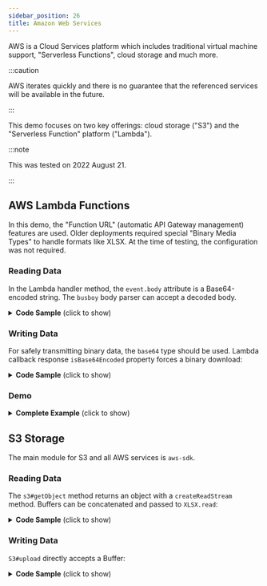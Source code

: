 ```yaml
---
sidebar_position: 26
title: Amazon Web Services
---
```


AWS is a Cloud Services platform which includes traditional virtual machine
support, "Serverless Functions", cloud storage and much more.

:::caution

AWS iterates quickly and there is no guarantee that the referenced services
will be available in the future.

:::

This demo focuses on two key offerings: cloud storage ("S3") and the
"Serverless Function" platform ("Lambda").

:::note

This was tested on 2022 August 21.

:::

## AWS Lambda Functions

In this demo, the "Function URL" (automatic API Gateway management) features
are used.  Older deployments required special "Binary Media Types" to handle
formats like XLSX.  At the time of testing, the configuration was not required.

### Reading Data

In the Lambda handler method, the `event.body` attribute is a Base64-encoded
string.  The `busboy` body parser can accept a decoded body.

<details><summary><b>Code Sample</b> (click to show)</summary>

```js
const XLSX = require('xlsx');
var Busboy = require('busboy');

exports.handler = function(event, context, callback) {
  /* set up busboy */
  var ctype = event.headers['Content-Type']||event.headers['content-type'];
  var bb = Busboy({headers:{'content-type':ctype}});

  /* busboy is evented; accumulate the fields and files manually */
  var fields = {}, files = {};
  bb.on('error', function(err) { callback(null, { body: err.message }); });
  bb.on('field', function(fieldname, val) {fields[fieldname] = val });
  // highlight-start
  bb.on('file', function(fieldname, file, filename) {
    /* concatenate the individual data buffers */
    var buffers = [];
    file.on('data', function(data) { buffers.push(data); });
    file.on('end', function() { files[fieldname] = [Buffer.concat(buffers), filename]; });
  });
  // highlight-end

  /* on the finish event, all of the fields and files are ready */
  bb.on('finish', function() {
    /* grab the first file */
    var f = files["upload"];
    if(!f) callback(new Error("Must submit a file for processing!"));

    /* f[0] is a buffer */
    // highlight-next-line
    var wb = XLSX.read(f[0]);

    /* grab first worksheet and convert to CSV */
    var ws = wb.Sheets[wb.SheetNames[0]];
    callback(null, { statusCode: 200, body: XLSX.utils.sheet_to_csv(ws) });
  });

  /* start the processing */
  // highlight-next-line
  bb.end(Buffer.from(event.body, "base64"));
};
```

</details>

### Writing Data

For safely transmitting binary data, the `base64` type should be used.  Lambda
callback response `isBase64Encoded` property forces a binary download:

<details><summary><b>Code Sample</b> (click to show)</summary>

```js
var XLSX = require('xlsx');

exports.handler = function(event, context, callback) {
  /* make workbook */
  var wb = XLSX.read("S,h,e,e,t,J,S\n5,4,3,3,7,9,5", {type: "binary"});
  /* write to XLSX file in base64 encoding */
  // highlight-next-line
  var body = XLSX.write(wb, {type:"base64", bookType: "xlsx"});
  /* mark as attached file */
  var headers = { "Content-Disposition": 'attachment; filename="SheetJSLambda.xlsx"'};
  /* Send back data */
  callback(null, {
    statusCode: 200,
    // highlight-next-line
    isBase64Encoded: true,
    body: body,
    headers: headers
  });
};
```

</details>

### Demo

<details><summary><b>Complete Example</b> (click to show)</summary>

0) Review the quick start for JavaScript on AWS

1) Create a new folder and download [`index.js`](pathname:///aws/index.js):

```bash
mkdir SheetJSLambda
cd SheetJSLambda
curl -LO https://docs.sheetjs.com/aws/index.js
```

2) Install dependencies to the current directory;

```bash
mkdir node_modules
npm install https://cdn.sheetjs.com/xlsx-latest/xlsx-latest.tgz busboy
```

3) Create a .zip package of the contents of the folder:

```bash
yes | zip -c ../SheetJSLambda.zip -r .
```

4) In the web interface for AWS Lambda, create a new Function with the options:

- Select "Author from scratch" (default choice when last verified)
- "Function Name": SheetJSLambda
- "Runtime": "Node.js" (select the version in the "Latest supported" block)
- Advanced Settings:
 + check "Enable function URL"
 + Auth type: NONE
 + Check "Configure CORS"

5) In the Interface, click "Upload from" and select ".zip file".  Click the
"Upload" button in the modal, select SheetJSLambda.zip, and click "Save".

At the time of writing, the ZIP is small enough that the Lambda code editor
will load the package.

6) Enable external access to the function.

Under Configuration > Function URL, click "Edit" and ensure that Auth type is
set to NONE.  If it is not, select NONE and hit Save.

Under Configuration > Permissions, scroll down to "Resource-based policy".
If no policy statements are defined, select "Add Permission" with the options:

- Select "Function URL" at the top
- Auth type: NONE
- Ensure that Statement ID is set to `FunctionURLAllowPublicAccess`
- Ensure that Principal is set to `*`
- Ensure that Action is set to `lambda:InvokeFunctionUrl`

Click "Save" and a new Policy statement should be created.

7) Find the Function URL (It is in the "Function Overview" section).

Try to access that URL in a web browser and the site will try to download
`SheetJSLambda.xlsx`.  Save and open the file to confirm it is valid.

To test parsing, download <https://sheetjs.com/pres.numbers> and run

```bash
curl -X POST -F "upload=@pres.numbers" FUNCTION_URL
```

The result should be a CSV output of the first sheet.

</details>

## S3 Storage

The main module for S3 and all AWS services is `aws-sdk`.

### Reading Data

The `s3#getObject` method returns an object with a `createReadStream` method.
Buffers can be concatenated and passed to `XLSX.read`:

<details><summary><b>Code Sample</b> (click to show)</summary>

```js title="SheetJSReadFromS3.mjs"
var XLSX = require("xlsx");
var AWS = require('aws-sdk');

/* replace these constants */
var accessKeyId = "<REPLACE WITH ACCESS KEY ID>";
var secretAccessKey = "<REPLACE WITH SECRET ACCESS KEY>";
var Bucket = "<REPLACE WITH BUCKET NAME>";
var Key = "<REPLACE WITH KEY>";

/* Get stream */
var s3 = new AWS.S3({
  apiVersion: '2006-03-01',
  credentials: {
    accessKeyId: accessKeyId,
    secretAccessKey: secretAccessKey
  }
});
var f = s3.getObject({ Bucket: Bucket, Key: Key }).createReadStream();

/* collect data */
var bufs = [];
f.on('data', function(data) { bufs.push(data); });
f.on('end', function() {
  /* concatenate and parse */
  var wb = XLSX.read(Buffer.concat(bufs));
  console.log(XLSX.utils.sheet_to_csv(wb.Sheets[wb.SheetNames[0]]));
});
```

</details>

### Writing Data

`S3#upload` directly accepts a Buffer:

<details><summary><b>Code Sample</b> (click to show)</summary>

```js title="SheetJSWriteToS3.js"
var XLSX = require("xlsx");
var AWS = require('aws-sdk');

/* replace these constants */
var accessKeyId = "<REPLACE WITH ACCESS KEY ID>";
var secretAccessKey = "<REPLACE WITH SECRET ACCESS KEY>";
var Bucket = "<REPLACE WITH BUCKET NAME>";
var Key = "<REPLACE WITH KEY>";

/* Create a simple workbook and write XLSX to buffer */
var ws = XLSX.utils.aoa_to_sheet(["SheetJS".split(""), [5,4,3,3,7,9,5]]);
var wb = XLSX.utils.book_new(); XLSX.utils.book_append_sheet(wb, ws, "Sheet1");
var Body = XLSX.write(wb, {type: "buffer", bookType: "xlsx"});

/* upload buffer */
var s3 = new AWS.S3({
  apiVersion: '2006-03-01',
  credentials: {
    accessKeyId: accessKeyId,
    secretAccessKey: secretAccessKey
  }
});
s3.upload({ Bucket: Bucket, Key: Key, Body: Body }, function(err, data) {
  if(err) throw err;
  console.log("Uploaded to " + data.Location);
});
```

</details>